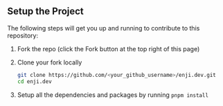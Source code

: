 ## Setup the Project

The following steps will get you up and running to contribute to this repository:

1. Fork the repo (click the Fork button at the top right of this page)
2. Clone your fork locally

   ```bash
   git clone https://github.com/<your_github_username>/enji.dev.git
   cd enji.dev
   ```

3. Setup all the dependencies and packages by running `pnpm install`
